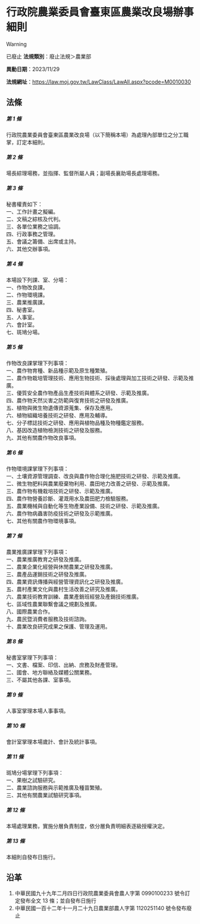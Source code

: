 # 行政院農業委員會臺東區農業改良場辦事細則


> [!WARNING]
> 已廢止
**法規類別**：廢止法規＞農業部

**異動日期**：2023/11/29  

**法規網址**：https://law.moj.gov.tw/LawClass/LawAll.aspx?pcode=M0010030



## 法條
##### 第 1 條
行政院農業委員會臺東區農業改良場（以下簡稱本場）為處理內部單位之分工職掌，訂定本細則。

##### 第 2 條
場長綜理場務，並指揮、監督所屬人員；副場長襄助場長處理場務。

##### 第 3 條
秘書權責如下：  
一、工作計畫之擬編。  
二、文稿之綜核及代判。  
三、各單位業務之協調。  
四、行政事務之管理。  
五、會議之籌備、出席或主持。  
六、其他交辦事項。

##### 第 4 條
本場設下列課、室、分場：  
一、作物改良課。  
二、作物環境課。  
三、農業推廣課。  
四、秘書室。  
五、人事室。  
六、會計室。  
七、斑鳩分場。

##### 第 5 條
作物改良課掌理下列事項：  
一、農作物育種、新品種示範及原生種繁殖。  
二、農作物栽培管理技術、應用生物技術、採後處理與加工技術之研發、示範及推廣。  
三、優質安全農作物產品生產技術與體系之研發、示範及推廣。  
四、農作物天然災害之防範與復育技術之研發及推廣。  
五、植物與微生物遺傳資源蒐集、保存及應用。  
六、植物組織培養技術之研發、應用及輔導。  
七、分子標誌技術之研發、應用與植物品種及物種鑑定服務。  
八、基因改造植物檢測技術之研發及服務。  
九、其他有關農作物改良事項。

##### 第 6 條
作物環境課掌理下列事項：  
一、土壤資源管理調查、改良與農作物合理化施肥技術之研發、示範及推廣。  
二、微生物肥料與農業廢棄物利用、農田地力改善之研發、示範及推廣。  
三、農作物有機栽培技術之研發、示範及推廣。  
四、農作物營養診斷、灌溉用水及農田肥力檢驗服務。  
五、農業機械與自動化等生物產業設備、技術之研發、示範及推廣。  
六、農作物病蟲害防疫技術之研發及示範推廣。  
七、其他有關農作物環境事項。

##### 第 7 條
農業推廣課掌理下列事項：  
一、農業推廣教育之研發及推廣。  
二、農業企業化經營與休閒農業之研發及推廣。  
三、農產品運銷技術之研發及推廣。  
四、農業資訊傳播與經營管理資訊化之研發及推廣。  
五、農村產業文化與農村生活改善之研究及推廣。  
六、農業技術教育訓練、農業產銷班經營及產銷技術推廣。  
七、區域性農業聯繫會議之規劃及推廣。  
八、國際農業合作。  
九、農民暨消費者服務及技術諮詢。  
十、農業改良研究成果之保護、管理及運用。

##### 第 8 條
秘書室掌理下列事項：  
一、文書、檔案、印信、出納、庶務及財產管理。  
二、國會、地方聯絡及媒體公關業務。  
三、不屬其他各課、室事項。

##### 第 9 條
人事室掌理本場人事事項。

##### 第 10 條
會計室掌理本場歲計、會計及統計事項。

##### 第 11 條
斑鳩分場掌理下列事項：  
一、果樹之試驗研究。  
二、農業諮詢服務與示範推廣及種苗繁殖。  
三、其他有關農業試驗研究事項。

##### 第 12 條
本場處理業務，實施分層負責制度，依分層負責明細表逐級授權決定。

##### 第 13 條
本細則自發布日施行。

## 沿革
1. 中華民國九十九年二月四日行政院農業委員會農人字第 0990100233 號令訂定發布全文 13 條；並自發布日施行
1. 中華民國一百十二年十一月二十九日農業部農人字第 1120251140 號令發布廢止
